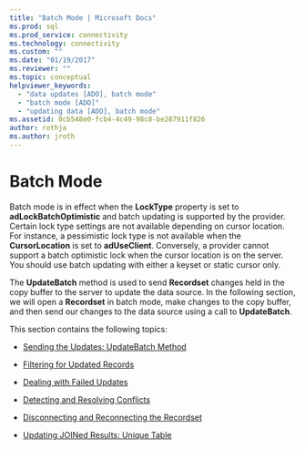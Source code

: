 ```yaml
---
title: "Batch Mode | Microsoft Docs"
ms.prod: sql
ms.prod_service: connectivity
ms.technology: connectivity
ms.custom: ""
ms.date: "01/19/2017"
ms.reviewer: ""
ms.topic: conceptual
helpviewer_keywords: 
  - "data updates [ADO], batch mode"
  - "batch mode [ADO]"
  - "updating data [ADO], batch mode"
ms.assetid: 0cb548e0-fcb4-4c49-98c8-be287911f826
author: rothja
ms.author: jroth
---
```

# Batch Mode
Batch mode is in effect when the **LockType** property is set to **adLockBatchOptimistic** and batch updating is supported by the provider. Certain lock type settings are not available depending on cursor location. For instance, a pessimistic lock type is not available when the **CursorLocation** is set to **adUseClient**. Conversely, a provider cannot support a batch optimistic lock when the cursor location is on the server. You should use batch updating with either a keyset or static cursor only.  
  
 The **UpdateBatch** method is used to send **Recordset** changes held in the copy buffer to the server to update the data source. In the following section, we will open a **Recordset** in batch mode, make changes to the copy buffer, and then send our changes to the data source using a call to **UpdateBatch**.  
  
 This section contains the following topics:  
  
-   [Sending the Updates: UpdateBatch Method](../../../ado/guide/data/sending-the-updates-updatebatch-method.md)  
  
-   [Filtering for Updated Records](../../../ado/guide/data/filtering-for-updated-records.md)  
  
-   [Dealing with Failed Updates](../../../ado/guide/data/dealing-with-failed-updates.md)  
  
-   [Detecting and Resolving Conflicts](../../../ado/guide/data/detecting-and-resolving-conflicts.md)  
  
-   [Disconnecting and Reconnecting the Recordset](../../../ado/guide/data/disconnecting-and-reconnecting-the-recordset.md)  
  
-   [Updating JOINed Results: Unique Table](../../../ado/guide/data/updating-joined-results-unique-table.md)
